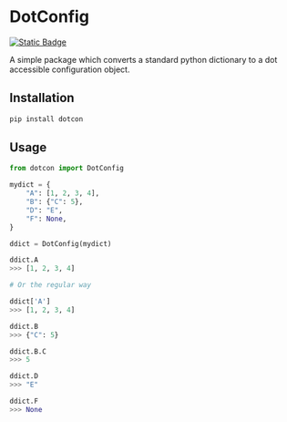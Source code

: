 # DotConfig

<a href="https://github.com/AidanInceer/DotConfig">
    <img alt="Static Badge" src="https://img.shields.io/badge/version-0.5.1-blue">
</a>

A simple package which converts a standard python dictionary to a dot accessible configuration object.

## Installation

``` bash
pip install dotcon
```

## Usage

``` python
from dotcon import DotConfig

mydict = {
    "A": [1, 2, 3, 4],
    "B": {"C": 5},
    "D": "E",
    "F": None,
}

ddict = DotConfig(mydict)

ddict.A
>>> [1, 2, 3, 4]

# Or the regular way

ddict['A']
>>> [1, 2, 3, 4]

ddict.B
>>> {"C": 5}

ddict.B.C
>>> 5

ddict.D
>>> "E"

ddict.F
>>> None

```
